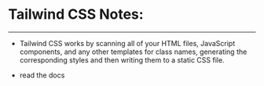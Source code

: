 # Tailwind CSS Notes:
---

- Tailwind CSS works by scanning all of your HTML files, JavaScript components, and any other templates for class names, generating the corresponding styles and then writing them to a static CSS file.

- read the docs

